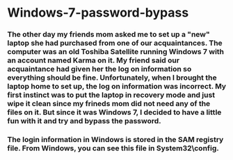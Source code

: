 # Windows-7-password-bypass

### The other day my friends mom asked me to set up a "new" laptop she had purchased from one of our acquaintances. The computer was an old Toshiba Satellite running Windows 7 with an account named Karma on it. My friend said our acquaintance had given her the log on information so everything should be fine. Unfortunately, when I brought the laptop home to set up, the log on information was incorrect. My first instinct was to put the laptop in recovery mode and just wipe it clean since my frineds mom did not need any of the files on it. But since it was Windows 7, I decided to have a little fun with it and try and bypass the password. 

### The login information in Windows is stored in the SAM registry file. From Windows, you can see this file in System32\config. 
